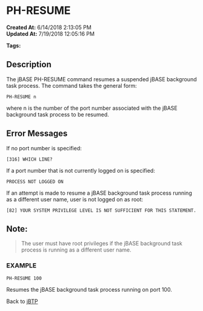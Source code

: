 # PH-RESUME

**Created At:** 6/14/2018 2:13:05 PM  
**Updated At:** 7/19/2018 12:05:16 PM  

**Tags:**
<badge text='backgroud processes' vertical='middle' />

## Description 

The jBASE PH-RESUME command resumes a suspended jBASE background task process. The command takes the general form:

```
PH-RESUME n
```

where n is the number of the port number associated with the jBASE background task process to be resumed.



## Error Messages 

If no port number is specified:

```
[316] WHICH LINE?
```



If a port number that is not currently logged on is specified:

```
PROCESS NOT LOGGED ON
```



If an attempt is made to resume a jBASE background task process running as a different user name, user is not logged on as root:

```
[82] YOUR SYSTEM PRIVILEGE LEVEL IS NOT SUFFICIENT FOR THIS STATEMENT.
```



## Note: 


> The user must have root privileges if the jBASE background task process is running as a different user name.




### EXAMPLE

```
PH-RESUME 100
```

Resumes the jBASE background task process running on port 100.



Back to [jBTP](jbtp)
